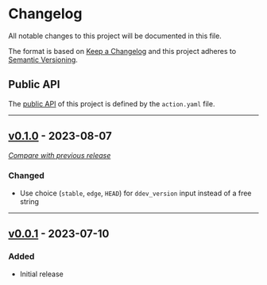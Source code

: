 # Changelog
All notable changes to this project will be documented in this file.

The format is based on [Keep a Changelog](https://keepachangelog.com/en)
and this project adheres to [Semantic Versioning](https://semver.org/spec/v2.0.0.html).

## Public API

The [public API](https://semver.org/spec/v2.0.0.html#spec-item-1) of this project is defined by the `action.yaml` file.


---
## [v0.1.0](https://github.com/julienloizelet/ddev-add-on-test-init/releases/tag/v0.1.0) - 2023-08-07
[_Compare with previous release_](https://github.com/julienloizelet/ddev-add-on-test-init/compare/v0.0.1...v0.1.0)

### Changed

- Use choice (`stable`, `edge`, `HEAD`) for `ddev_version` input instead of a free string

---
## [v0.0.1](https://github.com/julienloizelet/ddev-add-on-test-init/releases/tag/v0.0.1) - 2023-07-10

### Added
- Initial release
